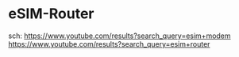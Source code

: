 # eSIM-Router
sch: https://www.youtube.com/results?search_query=esim+modem https://www.youtube.com/results?search_query=esim+router
